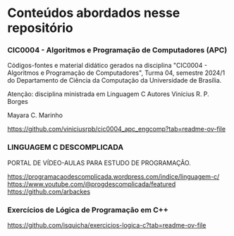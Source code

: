 # Conteúdos abordados nesse repositório

### CIC0004 - Algoritmos e Programação de Computadores (APC)
Códigos-fontes e material didático gerados na disciplina "CIC0004 - Algoritmos e Programação de Computadores", Turma 04, semestre 2024/1 do Departamento de Ciência da Computação da Universidade de Brasília.

Atenção: disciplina ministrada em Linguagem C
Autores
Vinícius R. P. Borges

Mayara C. Marinho

https://github.com/viniciusrpb/cic0004_apc_engcomp?tab=readme-ov-file

### LINGUAGEM C DESCOMPLICADA
PORTAL DE VÍDEO-AULAS PARA ESTUDO DE PROGRAMAÇÃO.

https://programacaodescomplicada.wordpress.com/indice/linguagem-c/
https://www.youtube.com/@progdescomplicada/featured
https://github.com/arbackes

### Exercícios de Lógica de Programação em C++
https://github.com/isquicha/exercicios-logica-c?tab=readme-ov-file
